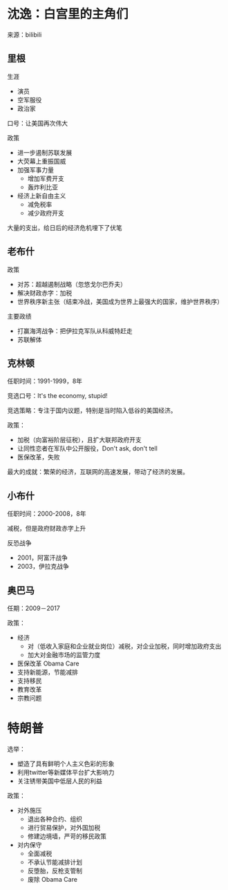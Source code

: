 # 沈逸：白宫里的主角们

来源：bilibili

## 里根

生涯
- 演员
- 空军服役
- 政治家

口号：让美国再次伟大

政策
- 进一步遏制苏联发展
- 大荧幕上重振国威
- 加强军事力量
  - 增加军费开支
  - 轰炸利比亚
- 经济上新自由主义
  - 减免税率
  - 减少政府开支

大量的支出，给日后的经济危机埋下了伏笔

## 老布什

政策

- 对苏：超越遏制战略（忽悠戈尔巴乔夫）
- 解决财政赤字：加税
- 世界秩序新主张（结束冷战，美国成为世界上最强大的国家，维护世界秩序）

主要政绩

- 打赢海湾战争：把伊拉克军队从科威特赶走
- 苏联解体

## 克林顿

任职时间：1991-1999，8年

竞选口号：It's the economy, stupid!

竞选策略：专注于国内议题，特别是当时陷入低谷的美国经济。

政策：
- 加税（向富裕阶层征税），且扩大联邦政府开支
- 让同性恋者在军队中公开服役，Don't ask, don't tell
- 医保改革，失败

最大的成就：繁荣的经济，互联网的高速发展，带动了经济的发展。

## 小布什

任职时间：2000-2008，8年

减税，但是政府财政赤字上升

反恐战争
- 2001，阿富汗战争
- 2003，伊拉克战争

## 奥巴马

任期：2009－2017

政策：

- 经济
  - 对（低收入家庭和企业就业岗位）减税，对企业加税，同时增加政府支出
  - 加大对金融市场的监管力度
- 医保改革 Obama Care
- 支持新能源，节能减排
- 支持移民
- 教育改革
- 宗教问题

# 特朗普

选举：
- 塑造了具有鲜明个人主义色彩的形象
- 利用twitter等新媒体平台扩大影响力
- 关注锈带美国中低层人民的利益

政策：
- 对外施压
  - 退出各种合约、组织
  - 进行贸易保护，对外国加税
  - 修建边境墙，严苛的移民政策
- 对内保守
  - 全面减税
  - 不承认节能减排计划
  - 反堕胎，反枪支管制
  - 废除 Obama Care
